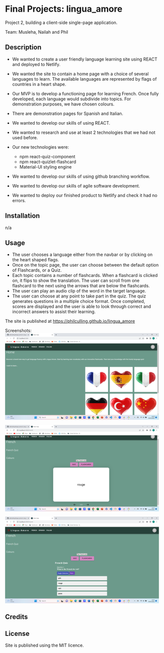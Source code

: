 # Final Projects: lingua_amore
Project 2, building a client-side single-page application.

Team: Musleha, Nailah and Phil

## Description
- We wanted to create a user friendly language learning site using REACT and deployed to Netlify.
- We wanted the site to contain a home page with a choice of several languages to learn. The available languages are represented by flags of countries in a heart shape.
- Our MVP is to develop a functioning page for learning French. Once fully developed, each language would subdivide into topics. For demonstration purposes, we have chosen colours.
- There are demonstration pages for Spanish and Italian.

- We wanted to develop our skills of using REACT.
- We wanted to research and use at least 2 technologies that we had not used before.
- Our new technologies were:
    - npm react-quiz-component
    - npm react-quizlet-flashcard
    - Material-UI styling engine
- We wanted to develop our skills of using github branching workflow.
- We wanted to develop our skills of agile software development.
- We wanted to deploy our finished product to Netlify and check it had no errors.

## Installation
n/a

## Usage
- The user chooses a language either from the navbar or by clicking on the heart shaped flags.
- Once on the topic page, the user can choose between the default option of Flashcards, or a Quiz.
- Each topic contains a number of flashcards. When a flashcard is clicked on, it flips to show the translation. The user can scroll from one flashcard to the next using the arrows that are below the flashcards.
- The user can play an audio clip of the word in the target language.
- The user can choose at any point to take part in the quiz. The quiz generates questions in a multiple choice format. Once completed, scores are displayed and the user is able to look through correct and incorrect answers to assist their learning.

The site is published at https://philculling.github.io/lingua_amore

Screenshots:
![Screenshot](./src/components/Images/ScreenshotHome.png "Screenshot of home page")

![Screenshot](./src/components/Images/ScreenshotFlashcard.png "Screenshot of flashcard")

![Screenshot](./src/components/Images/ScreenshotQuiz.png "Screenshot of quiz")

## Credits

## License
Site is published using the MIT licence.